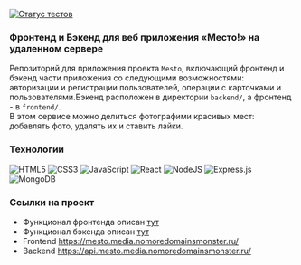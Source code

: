 [![Статус тестов](../../actions/workflows/tests.yml/badge.svg)](../../actions/workflows/tests.yml)

### Фронтенд и Бэкенд для веб приложения «‎Место!»‎ на удаленном сервере
Репозиторий для приложения проекта `Mesto`, включающий фронтенд и бэкенд части приложения со следующими возможностями: авторизации и регистрации пользователей, операции с карточками и пользователями.Бэкенд расположен в директории `backend/`, а фронтенд - в `frontend/`.  
В этом сервисе можно делиться фотографими красивых мест: добавлять фото, удалять их и ставить лайки.

### Технологии
![HTML5](https://img.shields.io/badge/html5-%23E34F26.svg?style=for-the-badge&logo=html5&logoColor=white)
![CSS3](https://img.shields.io/badge/css3-%231572B6.svg?style=for-the-badge&logo=css3&logoColor=white)
![JavaScript](https://img.shields.io/badge/javascript-%23323330.svg?style=for-the-badge&logo=javascript&logoColor=%23F7DF1E)
![React](https://img.shields.io/badge/react-%2320232a.svg?style=for-the-badge&logo=react&logoColor=%2361DAFB)
![NodeJS](https://img.shields.io/badge/node.js-6DA55F?style=for-the-badge&logo=node.js&logoColor=white)
![Express.js](https://img.shields.io/badge/express.js-%23404d59.svg?style=for-the-badge&logo=express&logoColor=%2361DAFB)
![MongoDB](https://img.shields.io/badge/MongoDB-%234ea94b.svg?style=for-the-badge&logo=mongodb&logoColor=white)

### Ссылки на проект
* Функционал фронтенда описан [тут](https://github.com/Otkazano/react-mesto-auth/blob/main/README.md)  
* Функционал бэкенда описан [тут](https://github.com/Otkazano/express-mesto-gha/blob/main/README.md)  
* Frontend https://mesto.media.nomoredomainsmonster.ru/  
* Backend https://api.mesto.media.nomoredomainsmonster.ru/
